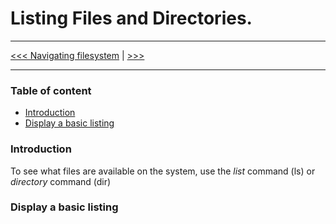 # Listing Files and Directories.

----------

[<<< Navigating filesystem](101-nzavigating-file-system.md) | [ >>>](103.md)

----------


### Table of content

- [Introduction](#introduction)
- [Display a basic listing](#display-a-basic-listing)


### Introduction

To see what files are available on the system, use the *list* command (ls) or *directory* command (dir)

### Display a basic listing
